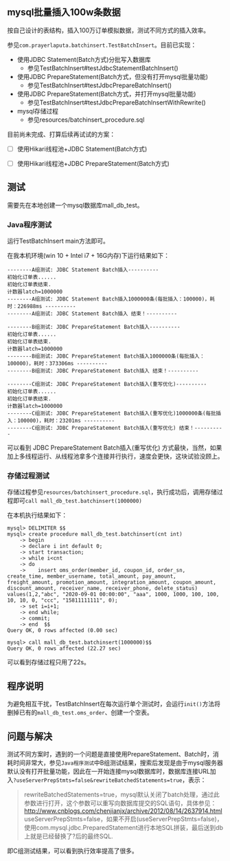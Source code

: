 ## mysql批量插入100w条数据  

按自己设计的表结构，插入100万订单模拟数据，测试不同方式的插入效率。  

参见`com.prayerlaputa.batchinsert.TestBatchInsert`。目前已实现：
- 使用JDBC Statement(Batch方式)分批写入数据库
    - 参见TestBatchInsert#testJdbcStatementBatchInsert()
- 使用JDBC PrepareStatement(Batch方式，但没有打开mysql批量功能)
    - 参见TestBatchInsert#testJdbcPrepareBatchInsert()
- 使用JDBC PrepareStatement(Batch方式，并打开mysql批量功能)
    - 参见TestBatchInsert#testJdbcPrepareBatchInsertWithRewrite()
- mysql存储过程
    - 参见resources/batchinsert_procedure.sql

目前尚未完成、打算后续再试试的方案：
- [ ] 使用Hikari线程池+JDBC Statement(Batch方式)  
- [ ] 使用Hikari线程池+JDBC PrepareStatement(Batch方式)  


## 测试  

需要先在本地创建一个mysql数据库mall_db_test。

### Java程序测试

运行TestBatchInsert main方法即可。  

在我本机环境(win 10 + Intel i7 + 16G内存)下运行结果如下：
```text
--------A组测试: JDBC Statement Batch插入----------
初始化订单表......
初始化订单表结束.
计数器latch=1000000
--------A组测试: JDBC Statement Batch插入1000000条(每批插入：100000)，耗时：226988ms ----------
--------A组测试: JDBC Statement Batch插入 结束！----------

--------B组测试: JDBC PrepareStatement Batch插入----------
初始化订单表......
初始化订单表结束.
计数器latch=1000000
--------B组测试: JDBC PrepareStatement Batch插入1000000条(每批插入：100000)，耗时：373306ms ----------
--------B组测试: JDBC PrepareStatement Batch插入 结束！----------

--------C组测试: JDBC PrepareStatement Batch插入(重写优化)----------
初始化订单表......
初始化订单表结束.
计数器latch=1000000
--------C组测试: JDBC PrepareStatement Batch插入(重写优化)1000000条(每批插入：100000)，耗时：23201ms ----------
--------C组测试: JDBC PrepareStatement Batch插入(重写优化) 结束！----------
```

可以看到 JDBC PrepareStatement Batch插入(重写优化) 方式最快，当然，如果加上多线程运行、从线程池拿多个连接并行执行，速度会更快，这块试验没顾上。

### 存储过程测试  

存储过程参见`resources/batchinsert_procedure.sql`，执行成功后，调用存储过程即可`call mall_db_test.batchinsert(1000000) `

在本机执行结果如下：
```text
mysql> DELIMITER $$
mysql> create procedure mall_db_test.batchinsert(cnt int)
    -> begin
    -> declare i int default 0;
    -> start transaction;
    -> while i<cnt
    -> do
    ->    insert oms_order(member_id, coupon_id, order_sn, create_time, member_username, total_amount, pay_amount, freight_amount, promotion_amount, integration_amount, coupon_amount, discount_amount, receiver_name, receiver_phone, delete_status) values(1,2,"abc", "2020-09-01 00:00:00", "aaa", 1000, 1000, 100, 100, 10, 10, 0, "ccc", "15811111111", 0);
    -> set i=i+1;
    -> end while;
    -> commit;
    -> end  $$
Query OK, 0 rows affected (0.00 sec)

mysql> call mall_db_test.batchinsert(1000000)$$
Query OK, 0 rows affected (22.27 sec)
```

可以看到存储过程只用了22s。

## 程序说明

为避免相互干扰，TestBatchInsert在每次运行单个测试时，会运行`init()`方法将删掉已有的`mall_db_test.oms_order`、创建一个空表。

## 问题与解决  

测试不同方案时，遇到的一个问题是直接使用PrepareStatement、Batch时，消耗时间非常大，参见`Java程序测试`中B组测试结果，搜索后发现是由于mysql服务器默认没有打开批量功能，因此在一开始连接mysql数据库时，数据库连接URL加入`?useServerPrepStmts=false&rewriteBatchedStatements=true`，表示：
>rewriteBatchedStatements=true，mysql默认关闭了batch处理，通过此参数进行打开，这个参数可以重写向数据库提交的SQL语句，具体参见：http://www.cnblogs.com/chenjianjx/archive/2012/08/14/2637914.html
  useServerPrepStmts=false，如果不开启(useServerPrepStmts=false)，使用com.mysql.jdbc.PreparedStatement进行本地SQL拼装，最后送到db上就是已经替换了?后的最终SQL.

即C组测试结果，可以看到执行效率提高了很多。

